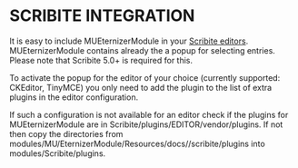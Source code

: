 # SCRIBITE INTEGRATION

It is easy to include MUEternizerModule in your [Scribite editors](https://github.com/zikula-modules/Scribite/).
MUEternizerModule contains already the a popup for selecting entries.
Please note that Scribite 5.0+ is required for this.

To activate the popup for the editor of your choice (currently supported: CKEditor, TinyMCE)
you only need to add the plugin to the list of extra plugins in the editor configuration.

If such a configuration is not available for an editor check if the plugins for
MUEternizerModule are in Scribite/plugins/EDITOR/vendor/plugins. If not then copy the directories from
    modules/MU/EternizerModule/Resources/docs//scribite/plugins into modules/Scribite/plugins.
